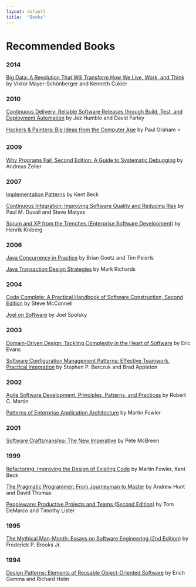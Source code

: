 ```yaml
---
layout: default
title:  "Books"
---
```


# Recommended Books

### 2014

[Big Data: A Revolution That Will Transform How We Live, Work, and Think](https://www.amazon.com/Big-Data-Revolution-Transform-Think/dp/0544227751) by Viktor Mayer-Schönberger and Kenneth Cukier

### 2010

[Continuous Delivery: Reliable Software Releases through Build, Test, and Deployment Automation](https://www.amazon.com/Continuous-Delivery-Deployment-Automation-Addison-Wesley/dp/0321601912) by Jez Humble and David Farley

[Hackers & Painters: Big Ideas from the Computer Age](https://www.amazon.com/Hackers-Painters-Big-Ideas-Computer/dp/1449389554) by Paul Graham :star:

### 2009

[Why Programs Fail, Second Edition: A Guide to Systematic Debugging](https://www.amazon.com/Why-Programs-Fail-Second-Systematic/dp/0123745152) by Andreas Zeller

### 2007 

[Implementation Patterns](https://www.amazon.com/Implementation-Patterns-Kent-Beck/dp/0321413091) by Kent Beck

[Continuous Integration: Improving Software Quality and Reducing Risk](https://www.amazon.com/Continuous-Integration-Improving-Software-Reducing/dp/0321336380) by Paul M. Duvall and Steve Matyas

[Scrum and XP from the Trenches (Enterprise Software Development)](https://www.amazon.com/Scrum-Trenches-Enterprise-Software-Development/dp/1430322640) by Henrik Kniberg

### 2006

[Java Concurrency in Practice](https://www.amazon.com/Java-Concurrency-Practice-Brian-Goetz/dp/0321349601) by Brian Goetz and Tim Peierls

[Java Transaction Design Strategies](https://www.amazon.com/Java-Transaction-Design-Strategies-Richards/dp/1411695917) by Mark Richards

### 2004

[Code Complete: A Practical Handbook of Software Construction, Second Edition](https://www.amazon.com/Code-Complete-Practical-Handbook-Construction/dp/0735619670) by Steve McConnell

[Joel on Software](https://www.amazon.com/Joel-Software-Occasionally-Developers-Designers/dp/1590593898) by Joel Spolsky

### 2003

[Domain-Driven Design: Tackling Complexity in the Heart of Software](https://www.amazon.com/Domain-Driven-Design-Tackling-Complexity-Software/dp/0321125215) by Eric Evans

[Software Configuration Management Patterns: Effective Teamwork, Practical Integration](https://www.amazon.com/Software-Configuration-Management-Patterns-Integration/dp/0201741172) by Stephen P. Berczuk and Brad Appleton

### 2002 

[Agile Software Development, Principles, Patterns, and Practices](https://www.amazon.com/Software-Development-Principles-Patterns-Practices/dp/0135974445) by Robert C. Martin

[Patterns of Enterprise Application Architecture](https://www.amazon.com/Patterns-Enterprise-Application-Architecture-Martin/dp/0321127420) by Martin Fowler

### 2001

[Software Craftsmanship: The New Imperative](https://www.amazon.com/Software-Craftsmanship-Imperative-Pete-McBreen/dp/0201733862) by Pete McBreen

### 1999 

[Refactoring: Improving the Design of Existing Code](https://www.amazon.com/Refactoring-Improving-Design-Existing-Code/dp/0201485672) by Martin Fowler, Kent Beck

[The Pragmatic Programmer: From Journeyman to Master](https://www.amazon.com/Pragmatic-Programmer-Journeyman-Master/dp/020161622X) by Andrew Hunt and David Thomas

[Peopleware: Productive Projects and Teams (Second Edition)](https://www.amazon.com/Peopleware-Productive-Projects-Teams-Second/dp/0932633439) by Tom DeMarco and Timothy Lister

### 1995

[The Mythical Man-Month: Essays on Software Engineering (2nd Edition)](https://www.amazon.com/Mythical-Man-Month-Software-Engineering-Anniversary/dp/0201835959)
by Frederick P. Brooks Jr.

### 1994

[Design Patterns: Elements of Reusable Object-Oriented Software](https://www.amazon.com/Design-Patterns-Elements-Reusable-Object-Oriented/dp/0201633612) by Erich Gamma and Richard Helm
